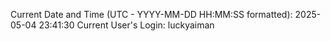 Current Date and Time (UTC - YYYY-MM-DD HH:MM:SS formatted): 2025-05-04 23:41:30
Current User's Login: luckyaiman
